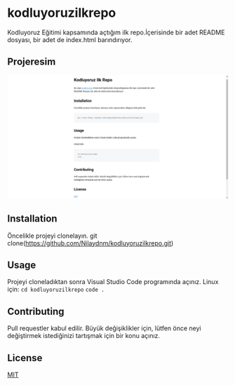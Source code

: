 # kodluyoruzilkrepo
Kodluyoruz Eğitimi kapsamında açtığım ilk repo.İçerisinde bir adet README dosyası, bir adet de index.html barındırıyor.
## Projeresim
![proje Resim](https://raw.githubusercontent.com/Kodluyoruz/taskforce/main/git/odev1/figures/markdown.png)
## Installation
Öncelikle projeyi clonelayın.
git clone(https://github.com/Nilaydnm/kodluyoruzilkrepo.git)
## Usage
Projeyi cloneladıktan sonra Visual Studio Code programında açınız.
    Linux için:
`cd kodluyoruzilkrepo`
`code .`
## Contributing
Pull requestler kabul edilir. Büyük değişiklikler için, lütfen önce neyi değiştirmek istediğinizi tartışmak için bir konu açınız.

## License
[MIT](https://choosealicense.com/licenses/mit/)